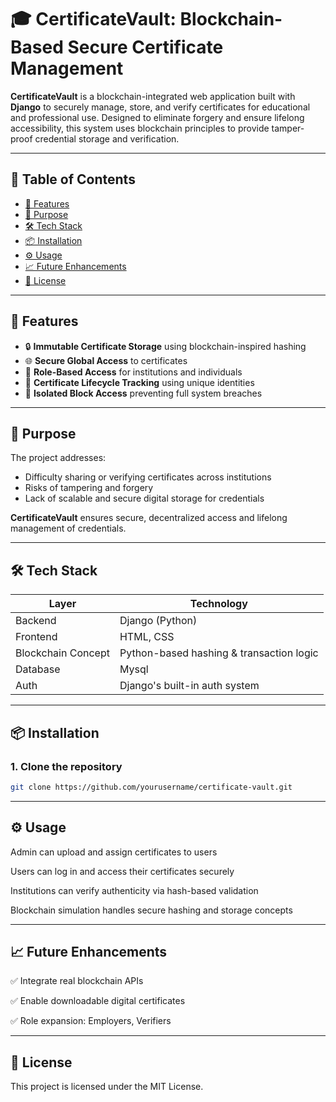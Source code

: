 
# 🎓 CertificateVault: Blockchain-Based Secure Certificate Management

**CertificateVault** is a blockchain-integrated web application built with **Django** to securely manage, store, and verify certificates for educational and professional use. Designed to eliminate forgery and ensure lifelong accessibility, this system uses blockchain principles to provide tamper-proof credential storage and verification.

---

## 📌 Table of Contents
- [🔐 Features](#-features)
- [🚀 Purpose](#-purpose)
- [🛠️ Tech Stack](#️-tech-stack)
- [📦 Installation](#-installation)
- [⚙️ Usage](#️-usage)
- [📈 Future Enhancements](#-future-enhancements)
- [📄 License](#-license)

---

## 🔐 Features

- 🔒 **Immutable Certificate Storage** using blockchain-inspired hashing
- 🌐 **Secure Global Access** to certificates
- 🔐 **Role-Based Access** for institutions and individuals
- 📄 **Certificate Lifecycle Tracking** using unique identities
- 🧱 **Isolated Block Access** preventing full system breaches

---

## 🚀 Purpose

The project addresses:
- Difficulty sharing or verifying certificates across institutions
- Risks of tampering and forgery
- Lack of scalable and secure digital storage for credentials

**CertificateVault** ensures secure, decentralized access and lifelong management of credentials.

---

## 🛠️ Tech Stack

| Layer        | Technology     |
|--------------|----------------|
| Backend      | Django (Python)|
| Frontend     | HTML, CSS      |
| Blockchain Concept | Python-based hashing & transaction logic |
| Database     | Mysql |
| Auth         | Django's built-in auth system |

---

## 📦 Installation

### 1. Clone the repository
```bash
git clone https://github.com/yourusername/certificate-vault.git
```

---

## ⚙️ Usage
Admin can upload and assign certificates to users

Users can log in and access their certificates securely

Institutions can verify authenticity via hash-based validation

Blockchain simulation handles secure hashing and storage concepts

---

## 📈 Future Enhancements
✅ Integrate real blockchain APIs 

✅ Enable downloadable digital certificates

✅ Role expansion: Employers, Verifiers

---

## 📄 License
This project is licensed under the MIT License.


